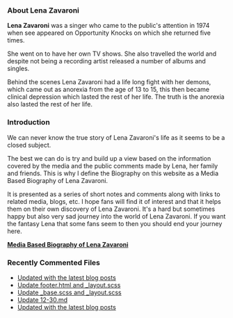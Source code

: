 ### About Lena Zavaroni

<p><strong>Lena Zavaroni</strong> was a singer who came to the public's attention in 1974 when see appeared on Opportunity Knocks on which she returned five times.</p>

<p>She went on to have her own TV shows. She also travelled the world and despite not being a recording artist released a number of albums and singles.</p>

<p>Behind the scenes Lena Zavaroni had a life long fight with her demons, which came out as anorexia from the age of 13 to 15, this then became clinical depression which lasted the rest of her life. The truth is the anorexia also lasted the rest of her life.</p>

### Introduction

<p>We can never know the true story of Lena Zavaroni's life as it seems to be a closed subject.</p>

<p>The best we can do is try and build up a view based on the information covered by the media and the public comments made by Lena, her family and friends. This is why I define the Biography on this website as a Media Based Biography of Lena Zavaroni.</p>

<p>It is presented as a series of short notes and comments along with links to related media, blogs, etc. I hope fans will find it of interest and that it helps them on their own discovery of Lena Zavaroni. It's a hard but sometimes happy but also very sad journey into the world of Lena Zavaroni. If you want the fantasy Lena that some fans seem to then you should end your journey here.</p>

<a href="https://fanzoflenazavaroni.github.io/biography/lena-zavaroni/"><strong>Media Based Biography of Lena Zavaroni</strong></a>

### Recently Commented Files

<!-- BLOG-POST-LIST:START -->
- [Updated with the latest blog posts](https://github.com/FanzOfLenaZavaroni/fanzoflenazavaroni.github.io/commit/fce6b0f6b63d81e4b113db2824cca818db629024)
- [Update footer.html and _layout.scss](https://github.com/FanzOfLenaZavaroni/fanzoflenazavaroni.github.io/commit/98f567f0cdc50f42347ccb9009e64427017dc037)
- [Update _base.scss and _layout.scss](https://github.com/FanzOfLenaZavaroni/fanzoflenazavaroni.github.io/commit/5a8e898a3408ca16c02c6595a452c7b2c603010a)
- [Update 12-30.md](https://github.com/FanzOfLenaZavaroni/fanzoflenazavaroni.github.io/commit/ebcbfb9ffa038a96a5e45483e6166d563eba636c)
- [Updated with the latest blog posts](https://github.com/FanzOfLenaZavaroni/fanzoflenazavaroni.github.io/commit/3d0046ffbbe6f5c5cbab3171ab53f7457d4a9b4d)
<!-- BLOG-POST-LIST:END -->
